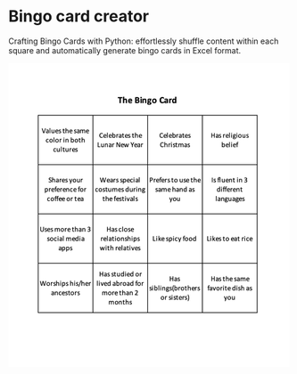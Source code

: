 # Bingo card creator
Crafting Bingo Cards with Python: effortlessly shuffle content within each square and automatically generate bingo cards in Excel format.

![Bingo card preview](https://github.com/shenxingy/Bingo_card_creator/blob/main/Bingo_card_preview.png)
